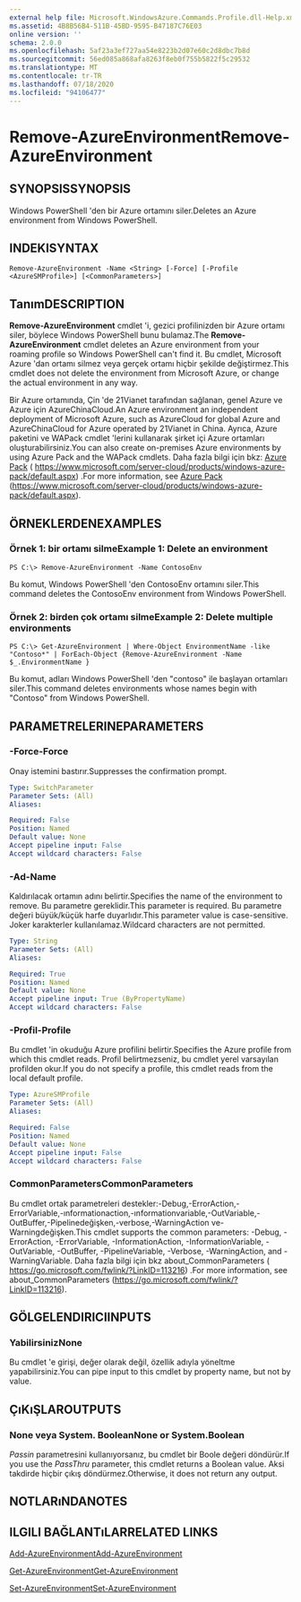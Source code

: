 ```yaml
---
external help file: Microsoft.WindowsAzure.Commands.Profile.dll-Help.xml
ms.assetid: 4B8B56B4-511B-45BD-9595-B47187C76E03
online version: ''
schema: 2.0.0
ms.openlocfilehash: 5af23a3ef727aa54e8223b2d07e60c2d8dbc7b8d
ms.sourcegitcommit: 56ed085a868afa8263f8eb0f755b5822f5c29532
ms.translationtype: MT
ms.contentlocale: tr-TR
ms.lasthandoff: 07/18/2020
ms.locfileid: "94106477"
---
```

# <span data-ttu-id="b2a4b-101">Remove-AzureEnvironment</span><span class="sxs-lookup"><span data-stu-id="b2a4b-101">Remove-AzureEnvironment</span></span>

## <span data-ttu-id="b2a4b-102">SYNOPSIS</span><span class="sxs-lookup"><span data-stu-id="b2a4b-102">SYNOPSIS</span></span>
<span data-ttu-id="b2a4b-103">Windows PowerShell 'den bir Azure ortamını siler.</span><span class="sxs-lookup"><span data-stu-id="b2a4b-103">Deletes an Azure environment from Windows PowerShell.</span></span>

## <span data-ttu-id="b2a4b-104">INDEKI</span><span class="sxs-lookup"><span data-stu-id="b2a4b-104">SYNTAX</span></span>

```
Remove-AzureEnvironment -Name <String> [-Force] [-Profile <AzureSMProfile>] [<CommonParameters>]
```

## <span data-ttu-id="b2a4b-105">Tanım</span><span class="sxs-lookup"><span data-stu-id="b2a4b-105">DESCRIPTION</span></span>
<span data-ttu-id="b2a4b-106">**Remove-AzureEnvironment** cmdlet 'i, gezici profilinizden bir Azure ortamı siler, böylece Windows PowerShell bunu bulamaz.</span><span class="sxs-lookup"><span data-stu-id="b2a4b-106">The **Remove-AzureEnvironment** cmdlet deletes an Azure environment from your roaming profile so Windows PowerShell can't find it.</span></span>
<span data-ttu-id="b2a4b-107">Bu cmdlet, Microsoft Azure 'dan ortamı silmez veya gerçek ortamı hiçbir şekilde değiştirmez.</span><span class="sxs-lookup"><span data-stu-id="b2a4b-107">This cmdlet does not delete the environment from Microsoft Azure, or change the actual environment in any way.</span></span>

<span data-ttu-id="b2a4b-108">Bir Azure ortamında, Çin 'de 21Vianet tarafından sağlanan, genel Azure ve Azure için AzureChinaCloud.</span><span class="sxs-lookup"><span data-stu-id="b2a4b-108">An Azure environment an independent deployment of Microsoft Azure, such as AzureCloud for global Azure and AzureChinaCloud for Azure operated by 21Vianet in China.</span></span>
<span data-ttu-id="b2a4b-109">Ayrıca, Azure paketini ve WAPack cmdlet 'lerini kullanarak şirket içi Azure ortamları oluşturabilirsiniz.</span><span class="sxs-lookup"><span data-stu-id="b2a4b-109">You can also create on-premises Azure environments by using Azure Pack and the WAPack cmdlets.</span></span>
<span data-ttu-id="b2a4b-110">Daha fazla bilgi için bkz: [Azure Pack](https://www.microsoft.com/server-cloud/products/windows-azure-pack/default.aspx) ( https://www.microsoft.com/server-cloud/products/windows-azure-pack/default.aspx) .</span><span class="sxs-lookup"><span data-stu-id="b2a4b-110">For more information, see [Azure Pack](https://www.microsoft.com/server-cloud/products/windows-azure-pack/default.aspx) (https://www.microsoft.com/server-cloud/products/windows-azure-pack/default.aspx).</span></span>

## <span data-ttu-id="b2a4b-111">ÖRNEKLERDEN</span><span class="sxs-lookup"><span data-stu-id="b2a4b-111">EXAMPLES</span></span>

### <span data-ttu-id="b2a4b-112">Örnek 1: bir ortamı silme</span><span class="sxs-lookup"><span data-stu-id="b2a4b-112">Example 1: Delete an environment</span></span>
```
PS C:\> Remove-AzureEnvironment -Name ContosoEnv
```

<span data-ttu-id="b2a4b-113">Bu komut, Windows PowerShell 'den ContosoEnv ortamını siler.</span><span class="sxs-lookup"><span data-stu-id="b2a4b-113">This command deletes the ContosoEnv environment from Windows PowerShell.</span></span>

### <span data-ttu-id="b2a4b-114">Örnek 2: birden çok ortamı silme</span><span class="sxs-lookup"><span data-stu-id="b2a4b-114">Example 2: Delete multiple environments</span></span>
```
PS C:\> Get-AzureEnvironment | Where-Object EnvironmentName -like "Contoso*" | ForEach-Object {Remove-AzureEnvironment -Name $_.EnvironmentName }
```

<span data-ttu-id="b2a4b-115">Bu komut, adları Windows PowerShell 'den "contoso" ile başlayan ortamları siler.</span><span class="sxs-lookup"><span data-stu-id="b2a4b-115">This command deletes environments whose names begin with "Contoso" from Windows PowerShell.</span></span>

## <span data-ttu-id="b2a4b-116">PARAMETRELERINE</span><span class="sxs-lookup"><span data-stu-id="b2a4b-116">PARAMETERS</span></span>

### <span data-ttu-id="b2a4b-117">-Force</span><span class="sxs-lookup"><span data-stu-id="b2a4b-117">-Force</span></span>
<span data-ttu-id="b2a4b-118">Onay istemini bastırır.</span><span class="sxs-lookup"><span data-stu-id="b2a4b-118">Suppresses the confirmation prompt.</span></span>

```yaml
Type: SwitchParameter
Parameter Sets: (All)
Aliases: 

Required: False
Position: Named
Default value: None
Accept pipeline input: False
Accept wildcard characters: False
```

### <span data-ttu-id="b2a4b-119">-Ad</span><span class="sxs-lookup"><span data-stu-id="b2a4b-119">-Name</span></span>
<span data-ttu-id="b2a4b-120">Kaldırılacak ortamın adını belirtir.</span><span class="sxs-lookup"><span data-stu-id="b2a4b-120">Specifies the name of the environment to remove.</span></span>
<span data-ttu-id="b2a4b-121">Bu parametre gereklidir.</span><span class="sxs-lookup"><span data-stu-id="b2a4b-121">This parameter is required.</span></span>
<span data-ttu-id="b2a4b-122">Bu parametre değeri büyük/küçük harfe duyarlıdır.</span><span class="sxs-lookup"><span data-stu-id="b2a4b-122">This parameter value is case-sensitive.</span></span>
<span data-ttu-id="b2a4b-123">Joker karakterler kullanılamaz.</span><span class="sxs-lookup"><span data-stu-id="b2a4b-123">Wildcard characters are not permitted.</span></span>

```yaml
Type: String
Parameter Sets: (All)
Aliases: 

Required: True
Position: Named
Default value: None
Accept pipeline input: True (ByPropertyName)
Accept wildcard characters: False
```

### <span data-ttu-id="b2a4b-124">-Profil</span><span class="sxs-lookup"><span data-stu-id="b2a4b-124">-Profile</span></span>
<span data-ttu-id="b2a4b-125">Bu cmdlet 'in okuduğu Azure profilini belirtir.</span><span class="sxs-lookup"><span data-stu-id="b2a4b-125">Specifies the Azure profile from which this cmdlet reads.</span></span> <span data-ttu-id="b2a4b-126">Profil belirtmezseniz, bu cmdlet yerel varsayılan profilden okur.</span><span class="sxs-lookup"><span data-stu-id="b2a4b-126">If you do not specify a profile, this cmdlet reads from the local default profile.</span></span>

```yaml
Type: AzureSMProfile
Parameter Sets: (All)
Aliases: 

Required: False
Position: Named
Default value: None
Accept pipeline input: False
Accept wildcard characters: False
```

### <span data-ttu-id="b2a4b-127">CommonParameters</span><span class="sxs-lookup"><span data-stu-id="b2a4b-127">CommonParameters</span></span>
<span data-ttu-id="b2a4b-128">Bu cmdlet ortak parametreleri destekler:-Debug,-ErrorAction,-ErrorVariable,-ınformationaction,-ınformationvariable,-OutVariable,-OutBuffer,-Pipelinedeğişken,-verbose,-WarningAction ve-Warningdeğişken.</span><span class="sxs-lookup"><span data-stu-id="b2a4b-128">This cmdlet supports the common parameters: -Debug, -ErrorAction, -ErrorVariable, -InformationAction, -InformationVariable, -OutVariable, -OutBuffer, -PipelineVariable, -Verbose, -WarningAction, and -WarningVariable.</span></span> <span data-ttu-id="b2a4b-129">Daha fazla bilgi için bkz about_CommonParameters ( https://go.microsoft.com/fwlink/?LinkID=113216) .</span><span class="sxs-lookup"><span data-stu-id="b2a4b-129">For more information, see about_CommonParameters (https://go.microsoft.com/fwlink/?LinkID=113216).</span></span>

## <span data-ttu-id="b2a4b-130">GÖLGELENDIRICI</span><span class="sxs-lookup"><span data-stu-id="b2a4b-130">INPUTS</span></span>

### <span data-ttu-id="b2a4b-131">Yabilirsiniz</span><span class="sxs-lookup"><span data-stu-id="b2a4b-131">None</span></span>
<span data-ttu-id="b2a4b-132">Bu cmdlet 'e girişi, değer olarak değil, özellik adıyla yöneltme yapabilirsiniz.</span><span class="sxs-lookup"><span data-stu-id="b2a4b-132">You can pipe input to this cmdlet by property name, but not by value.</span></span>

## <span data-ttu-id="b2a4b-133">ÇıKıŞLAR</span><span class="sxs-lookup"><span data-stu-id="b2a4b-133">OUTPUTS</span></span>

### <span data-ttu-id="b2a4b-134">None veya System. Boolean</span><span class="sxs-lookup"><span data-stu-id="b2a4b-134">None or System.Boolean</span></span>
<span data-ttu-id="b2a4b-135">*Passin* parametresini kullanıyorsanız, bu cmdlet bir Boole değeri döndürür.</span><span class="sxs-lookup"><span data-stu-id="b2a4b-135">If you use the *PassThru* parameter, this cmdlet returns a Boolean value.</span></span>
<span data-ttu-id="b2a4b-136">Aksi takdirde hiçbir çıkış döndürmez.</span><span class="sxs-lookup"><span data-stu-id="b2a4b-136">Otherwise, it does not return any output.</span></span>

## <span data-ttu-id="b2a4b-137">NOTLARıNDA</span><span class="sxs-lookup"><span data-stu-id="b2a4b-137">NOTES</span></span>

## <span data-ttu-id="b2a4b-138">ILGILI BAĞLANTıLAR</span><span class="sxs-lookup"><span data-stu-id="b2a4b-138">RELATED LINKS</span></span>

[<span data-ttu-id="b2a4b-139">Add-AzureEnvironment</span><span class="sxs-lookup"><span data-stu-id="b2a4b-139">Add-AzureEnvironment</span></span>](./Add-AzureEnvironment.md)

[<span data-ttu-id="b2a4b-140">Get-AzureEnvironment</span><span class="sxs-lookup"><span data-stu-id="b2a4b-140">Get-AzureEnvironment</span></span>](./Get-AzureEnvironment.md)

[<span data-ttu-id="b2a4b-141">Set-AzureEnvironment</span><span class="sxs-lookup"><span data-stu-id="b2a4b-141">Set-AzureEnvironment</span></span>](./Set-AzureEnvironment.md)


